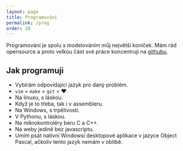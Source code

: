 ```yaml
---
layout: page
title: Programování
permalink: /prog
order: 20
---
```


Programování je spolu s modelováním můj největší koníček. Mám rád opensource
a proto velkou část své práce koncentruji
na [githubu](https://github.com/horacekj).

## Jak programuji

 * Vybírám odpovídající jazyk pro daný problém.
 * `vim` + `make` + `git` = ♥.
 * Na linuxu, s láskou.
 * Když je to třeba, tak i v assembleru.
 * Na Windows, s trpělivostí.
 * V Pythonu, s láskou.
 * Na mikrokontroléry beru C a C++.
 * Na weby jedině bez javascriptu.
 * Umím psát nativní Windowsí desktopové aplikace v jazyce Object Pascal,
   ačkoliv tento jazyk nemám v oblibě.
